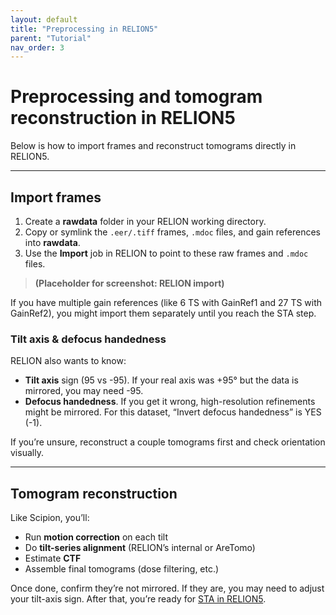 ```yaml
---
layout: default
title: "Preprocessing in RELION5"
parent: "Tutorial"
nav_order: 3
---
```


# Preprocessing and tomogram reconstruction in RELION5

Below is how to import frames and reconstruct tomograms directly in RELION5.

---

## Import frames

1. Create a **rawdata** folder in your RELION working directory.
2. Copy or symlink the `.eer/.tiff` frames, `.mdoc` files, and gain references into **rawdata**.
3. Use the **Import** job in RELION to point to these raw frames and `.mdoc` files.

> **(Placeholder for screenshot: RELION import)**

If you have multiple gain references (like 6 TS with GainRef1 and 27 TS with GainRef2), you might import them separately 
until you reach the STA step.

### Tilt axis & defocus handedness

RELION also wants to know:
- **Tilt axis** sign (95 vs -95). If your real axis was +95° but the data is mirrored, you may need -95.  
- **Defocus handedness**. If you get it wrong, high-resolution refinements might be mirrored. For this dataset, 
  “Invert defocus handedness” is YES (-1).

If you’re unsure, reconstruct a couple tomograms first and check orientation visually.

---

## Tomogram reconstruction

Like Scipion, you’ll:
- Run **motion correction** on each tilt
- Do **tilt-series alignment** (RELION’s internal or AreTomo)
- Estimate **CTF**
- Assemble final tomograms (dose filtering, etc.)

Once done, confirm they’re not mirrored. If they are, you may need to adjust your tilt-axis sign. After that, you’re 
ready for [STA in RELION5](/08-tutorial/04-sta-in-relion5/).
